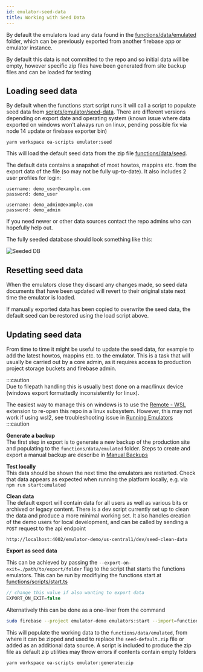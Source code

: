 ```yaml
---
id: emulator-seed-data
title: Working with Seed Data
---
```


By default the emulators load any data found in the [functions/data/emulated](../../../../functions/data/emulated) folder, which can be previously exported from another firebase app or emulator instance.

By default this data is not committed to the repo and so initial data will be empty, however specific zip files have been generated from site backup files and can be loaded for testing

## Loading seed data
By default when the functions start script runs it will call a script to populate seed data from [scripts/emulator/seed-data](../../../../scripts/emulator/seed-data). There are different versions depending on export date and operating system 
(known issue where data exported on windows won't always run on linux, pending possible fix via node 14 update or firebase exporter bin)
```
yarn workspace oa-scripts emulator:seed
```

This will load the default seed data from the zip file [functions/data/seed](../../../../functions/data/seed/seed-default.zip).

The default data contains a snapshot of most howtos, mappins etc. from the export data of the file (so may not be fully up-to-date). It also includes 2 user profiles for login:

```
username: demo_user@example.com
password: demo_user
```

```
username: demo_admin@example.com
password: demo_admin
```

If you need newer or other data sources contact the repo admins who can hopefully help out.

The fully seeded database should look something like this:

![Seeded DB](./images/firebase-emulator-seeded.png)

## Resetting seed data

When the emulators close they discard any changes made, so seed data documents that have been updated will revert to their original state next time the emulator is loaded.

If manually exported data has been copied to overwrite the seed data, the default seed can be restored using the load script above.

## Updating seed data

From time to time it might be useful to update the seed data, for example to add the latest howtos, mappins etc. to the emulator. This is a task that will usually be carried out by a core admin, as it requires access to production project storage buckets and firebase admin.

:::caution   
Due to filepath handling this is usually best done on a mac/linux device (windows export formattedly inconsistently for linux).

The easiest way to manage this on windows is to use the [Remote - WSL](https://marketplace.visualstudio.com/items?itemName=ms-vscode-remote.remote-wsl) extension to re-open this repo in a linux subsystem.
However, this may not work if using wsl2, see troubleshooting issue in [Running Emulators](./running-emulators)
:::caution

**Generate a backup**  
The first step in export is to generate a new backup of the production site and populating to the `functions/data/emulated` folder. Steps to create and export a manual backup are describe in [Manual Backups](../Server%20Maintenance/manual-backups.md)

**Test locally**   
This data should be shown the next time the emulators are restarted. Check that data appears as expected when running the platform locally, e.g. via `npm run start:emulated`

**Clean data**   
The default export will contain data for all users as well as various bits or archived or legacy content. There is a dev script currently set up to clean the data and produce a more minimal working set. It also handles creation of the demo users for local development, and can be called by sending a `POST` request to the api endpoint
```
http://localhost:4002/emulator-demo/us-central1/dev/seed-clean-data
```

**Export as seed data**

This can be achieved by passing the `--export-on-exit=./path/to/export/folder` flag to the script that starts the functions emulators. This can be run by modifiying the functions start at [functions/scripts/start.ts](../../../../functions/scripts/start.ts)

```js
// change this value if also wanting to export data
EXPORT_ON_EXIT=false
```
Alternatively this can be done as a one-liner from the command
```sh
sudo firebase --project emulator-demo emulators:start --import=functions/data/emulated --export-on-exit=functions/data/exported
```
This will populate the working data to the `functions/data/emulated`, from where it can be zipped and used to replace the `seed-default.zip` file or added as an additional data source. A script is included to produce the zip file as default zip utilities may throw errors if contents contain empty folders 
```
yarn workspace oa-scripts emulator:generate:zip
```
